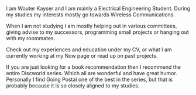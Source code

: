 I am Wouter Kayser and I am mainly a Electrical Engineering Student. During my studies my interests mostly go towards Wireless Communications. 

When I am not studying I am mostly helping out in various committees, giving advise to my successors, programming small projects or hanging out with my roommates. 

Check out my experiences and education under my CV, or what I am currently working at my Now page or read up on past projects.

If you are just looking for a book recommendation then I recommend the entire Discworld series. Which all are wonderful and have great humor. Personally I find Going Postal one of the best in the series, but that is probably because it is so closely aligned to my studies. 
